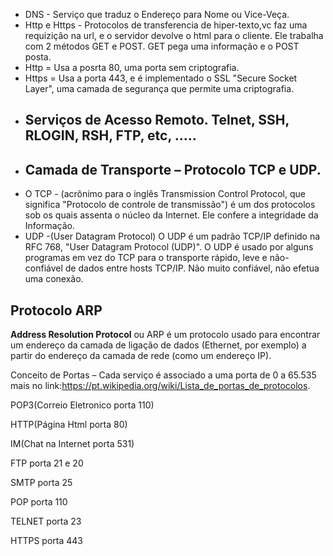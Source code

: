 * DNS - Serviço que traduz o Endereço para Nome ou Vice-Veça. 
* Http e Https - Protocolos de transferencia de hiper-texto,vc faz uma requizição na url, e o servidor devolve o html para o cliente. Ele trabalha com 2 métodos GET e POST. GET pega uma informação e o POST posta. 
* Http = Usa a posrta 80, uma porta sem criptografia. 
* Https = Usa a porta 443, e é implementado o SSL "Secure Socket Layer", uma camada de segurança que permite uma criptografia.
* ## Serviços de Acesso Remoto. Telnet, SSH, RLOGIN, RSH, FTP, etc, ..... 
* ## Camada de Transporte – Protocolo TCP e UDP. 
* O TCP - (acrônimo para o inglês Transmission Control Protocol, que significa "Protocolo de controle de transmissão") é um dos protocolos sob os quais assenta o núcleo da Internet. Ele confere a integridade da Informação. 
* UDP  -(User Datagram Protocol) O UDP é um padrão TCP/IP definido na RFC 768, "User Datagram Protocol (UDP)". O UDP é usado por alguns programas em vez do TCP para o transporte rápido, leve e não-confiável de dados entre hosts TCP/IP. Não muito confiável, não efetua uma conexão. 
## Protocolo ARP
**Address Resolution Protocol** ou ARP é um protocolo usado para encontrar um endereço da camada de ligação de dados (Ethernet, por exemplo) a partir do endereço da camada de rede (como um endereço IP).


 

Conceito de Portas – Cada serviço é associado a uma porta de 0 a 65.535 mais no link:https://pt.wikipedia.org/wiki/Lista_de_portas_de_protocolos. 

 

POP3(Correio Eletronico porta 110)  

HTTP(Página Html porta 80) 

IM(Chat na Internet porta 531) 

FTP porta 21  e 20 

SMTP porta 25 

POP porta 110 

TELNET porta 23 

HTTPS porta 443 
